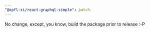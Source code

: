 ```yaml
---
"@epfl-si/react-graphql-simple": patch
---
```


No change, except, you know, build the package prior to release :-P

